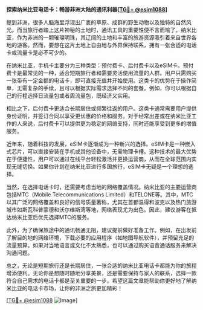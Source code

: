 **探索纳米比亚电话卡：畅游非洲大陆的通讯利器[[TG💪+ @esim1088](https://t.me/s/esim1088)]**

提到非洲，很多人脑海里浮现出广袤的草原、成群的野生动物以及独特的自然风光。而当旅行者踏上这片神秘的土地时，通讯工具的重要性便不言而喻了。纳米比亚，作为非洲的一颗璀璨明珠，其辽阔的土地和丰富的旅游资源吸引着来自世界各地的游客。然而，要想在这片土地上自由地与外界保持联系，拥有一张合适的电话卡或流量卡是必不可少的。

在纳米比亚，手机卡主要分为三种类型：预付费卡、后付费卡以及eSIM卡。预付费卡是最常见的一种，适合短期旅行者和需要灵活使用流量的人群。用户只需购买一张带有一定金额的电话卡，即可直接充值并开始使用。这类卡的优势在于操作简单，无需复杂的手续，且可以根据实际需求选择不同的套餐。例如，你可以根据自己的行程选择日流量包或者周流量包，既经济又实用。

相比之下，后付费卡更适合长期居住或频繁往返的用户。这类卡通常需要用户提供身份证明，并签订合同以享受更优惠的价格和服务。对于经常出差或在纳米比亚工作的人来说，后付费卡可以提供更为稳定的网络支持，同时还能享受到更多的增值服务。

近年来，随着科技的发展，eSIM卡逐渐成为一种新兴的选择。eSIM卡是一种嵌入式芯片，可以直接安装在手机或其他设备中，无需物理卡槽。这种技术的最大优势在于便捷性，用户可以通过在线平台轻松激活并更换运营商，从而在全球范围内实现无缝切换。如果你计划在纳米比亚进行多国旅行，eSIM卡无疑是一个理想的选择。

当然，在选择电话卡时，还需要考虑当地的网络覆盖情况。纳米比亚的主要运营商包括MTC（Mobile Telecommunications Limited）和TELONE等。其中，MTC以其广泛的网络覆盖和良好的信号质量著称，尤其在首都温得和波克以及热门旅游城市如斯瓦科普蒙德和沃尔维斯湾等地，网络表现尤为出色。因此，建议游客在抵达纳米比亚后优先选择MTC的服务。

此外，为了确保旅途中的通讯畅通无阻，建议提前做好准备工作。例如，在出发前了解目的地的网络环境，下载必要的应用程序（如地图导航软件），并预留充足的流量预算。如果对当地语言或文化不太熟悉，也可以通过购买语音通话服务来解决沟通问题。

总之，无论是短期旅行还是长期居住，一张合适的纳米比亚电话卡都能为你的旅程增添便利。无论你是想随时随地分享美景，还是需要保持与家人的联系，选择一款符合自己需求的电话卡都是至关重要的一步。希望这篇文章能帮助你更好地了解纳米比亚的电话卡市场，让你的非洲之旅更加精彩！

[[TG💪+ @esim1088](https://t.me/s/esim1088) ![Image](https://i.postimg.cc/4NQfJmqS/Snipaste-2025-05-13-00-14-12.png)]